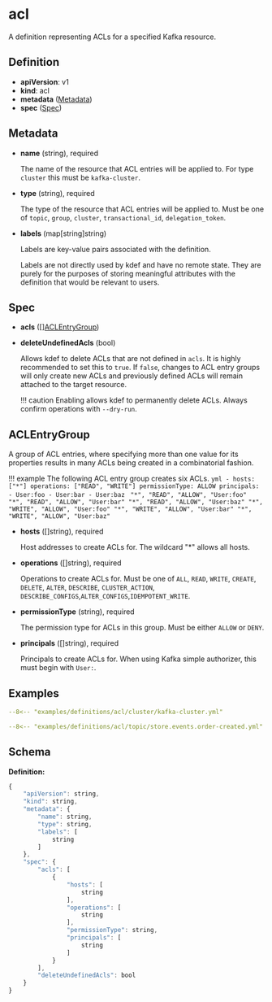 # acl

A definition representing ACLs for a specified Kafka resource.

## Definition

- **apiVersion**: v1
- **kind**: acl
- **metadata** ([Metadata](#metadata))
- **spec** ([Spec](#spec))

## Metadata

- **name** (string), required

    The name of the resource that ACL entries will be applied to.
    For type `cluster` this must be `kafka-cluster`.

- **type** (string), required

    The type of the resource that ACL entries will be applied to.
    Must be one of `topic`, `group`, `cluster`, `transactional_id`, `delegation_token`.

- **labels** (map[string]string)

    Labels are key-value pairs associated with the definition.

    Labels are not directly used by kdef and have no remote state.
    They are purely for the purposes of storing meaningful attributes with the definition that would be relevant to users.

## Spec

- **acls** ([][ACLEntryGroup](#aclentrygroup))
- **deleteUndefinedAcls** (bool)

    Allows kdef to delete ACLs that are not defined in `acls`. It is highly recommended to set this to `true`. If `false`, changes to ACL entry groups will only create new ACLs and previously defined ACLs will remain attached to the target resource.

    !!! caution
        Enabling allows kdef to permanently delete ACLs. Always confirm operations with `--dry-run`.

## ACLEntryGroup

A group of ACL entries, where specifying more than one value for its properties results in many ACLs being created in a combinatorial fashion.

!!! example
    The following ACL entry group creates six ACLs.
    ```yml
        - hosts: ["*"]
        operations: ["READ", "WRITE"]
        permissionType: ALLOW
        principals:
            - User:foo
            - User:bar
            - User:baz
    ```
    ```
    "*", "READ", "ALLOW", "User:foo"
    "*", "READ", "ALLOW", "User:bar"
    "*", "READ", "ALLOW", "User:baz"
    "*", "WRITE", "ALLOW", "User:foo"
    "*", "WRITE", "ALLOW", "User:bar"
    "*", "WRITE", "ALLOW", "User:baz"
    ```

- **hosts** ([]string), required

    Host addresses to create ACLs for. The wildcard "*" allows all hosts.

- **operations** ([]string), required

    Operations to create ACLs for. Must be one of `ALL`, `READ`, `WRITE`, `CREATE`, `DELETE`, `ALTER`, `DESCRIBE`, `CLUSTER_ACTION`, `DESCRIBE_CONFIGS`,`ALTER_CONFIGS`,`IDEMPOTENT_WRITE`.

- **permissionType** (string), required

    The permission type for ACLs in this group. Must be either `ALLOW` or `DENY`.

- **principals** ([]string), required

    Principals to create ACLs for. When using Kafka simple authorizer, this must begin with `User:`.

## Examples

```yml
--8<-- "examples/definitions/acl/cluster/kafka-cluster.yml"
```

```yml
--8<-- "examples/definitions/acl/topic/store.events.order-created.yml"
```

## Schema

**Definition:**
```js
{
    "apiVersion": string,
    "kind": string,
    "metadata": {
        "name": string,
        "type": string,
        "labels": [
            string
        ]
    },
    "spec": {
        "acls": [
            {
                "hosts": [
                    string
                ],
                "operations": [
                    string
                ],
                "permissionType": string,
                "principals": [
                    string
                ]
            }
        ],
        "deleteUndefinedAcls": bool
    }
}
```
